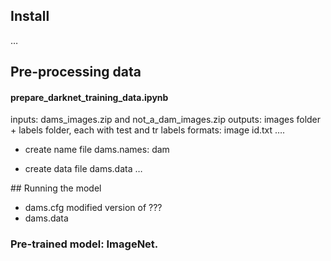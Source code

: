 ## Install
…

## Pre-processing data

#### prepare_darknet_training_data.ipynb
inputs: dams_images.zip and not_a_dam_images.zip
outputs: images folder + labels folder, each with test and tr
labels formats: image id.txt
    ….

+ create name file
    dams.names:
        dam

+ create data file
    dams.data
        …

## Running the model
+ dams.cfg
    modified version of ???
+ dams.data

### Pre-trained model: ImageNet.
